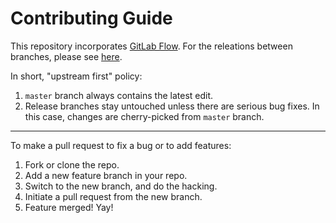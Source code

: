 # Contributing Guide

This repository incorporates [GitLab Flow](https://about.gitlab.com/2014/09/29/gitlab-flow/).
For the releations between branches, please see [here](https://about.gitlab.com/2014/09/29/gitlab-flow/#release-branches-with-gitlab-flow).

In short, "upstream first" policy:

1. `master` branch always contains the latest edit.
2. Release branches stay untouched unless there are serious bug fixes. In this case, changes are cherry-picked from `master` branch.

---

To make a pull request to fix a bug or to add features:

1. Fork or clone the repo.
2. Add a new feature branch in your repo.
3. Switch to the new branch, and do the hacking.
4. Initiate a pull request from the new branch.
5. Feature merged! Yay!
